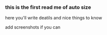 ### this is the first read me of auto size

here you'll write deatils and nice things to know

add screenshots if you can 